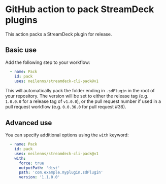 # GitHub action to pack StreamDeck plugins

This action packs a StreamDeck plugin for release.

## Basic use

Add the following step to your workflow:

```yaml
  - name: Pack
    id: pack
    uses: neilenns/streamdeck-cli-pack@v1
```

This will automatically pack the folder ending in `.sdPlugin` in the root
of your repository. The version will be set to either the release tag
(e.g. `1.0.0.0` for a release tag of `v1.0.0`), or the pull request number
if used in a pull request workflow (e.g. `0.0.36.0` for pull request #36).

## Advanced use

You can specify additional options using the `with` keyword:

```yaml
  - name: Pack
    id: pack
    uses: neilenns/streamdeck-cli-pack@v1
    with:
      force: true
      outputPath: 'dist'
      path: 'com.example.myplugin.sdPlugin'
      version: '1.1.0.0'
```
